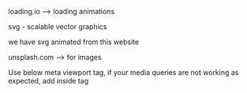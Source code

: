 loading.io --> loading animations

svg - scalable vector graphics

we have svg animated from this website 

unsplash.com --> for images


Use below meta viewport tag, if your media queries are not working as expected, add inside <head> tag

<meta name="viewport" content="width=device-width, initial-scale=1"> 
